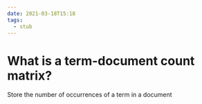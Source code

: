 ```yaml
---
date: 2021-03-18T15:18
tags: 
  - stub
---
```


# What is a term-document count matrix?

Store the number of occurrences of a term in a document
